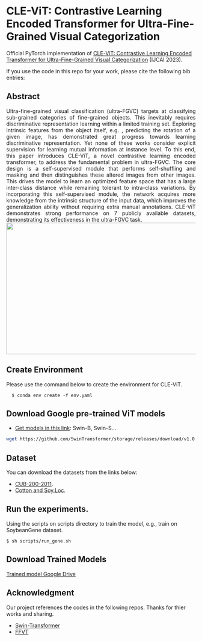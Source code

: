 # CLE-ViT: Contrastive Learning Encoded Transformer for Ultra-Fine-Grained Visual Categorization

Official PyTorch implementation of [CLE-ViT: Contrastive Learning Encoded Transformer for Ultra-Fine-Grained
Visual Categorization](https) (IJCAI 2023). 

If you use the code in this repo for your work, please cite the following bib entries:

<!--     @article{wang2021feature,
      title={Feature Fusion Vision Transformer for Fine-Grained Visual Categorization},
      author={Wang, Jun and Yu, Xiaohan and Gao, Yongsheng},
      journal={British Machine Vision Conference},
      year={2021}
    } -->


## Abstract
<div style="text-align:justify"> Ultra-fine-grained visual classification (ultra-FGVC) targets at classifying sub-grained categories of fine-grained objects. This inevitably requires discriminative representation learning within a limited training set. Exploring intrinsic features from the object itself, e.g. , predicting the rotation of a given image, has demonstrated great progress towards learning discriminative representation. Yet none of these works consider explicit supervision for learning mutual information at instance level.  To this end, this paper introduces CLE-ViT, a novel contrastive learning encoded transformer, to address the fundamental problem in ultra-FGVC.  The core design is a self-supervised module that performs self-shuffling and masking and then distinguishes these altered images from other images.  This drives the model to learn an optimized feature space
that has a large inter-class distance while remaining tolerant to intra-class variations.  By incorporating this self-supervised module, the network acquires more knowledge from the intrinsic structure of the input data, which improves the generalization ability without requiring extra manual annotations. CLE-ViT demonstrates strong performance on 7 publicly available datasets, demonstrating its effectiveness in the ultra-FGVC task. </div>


<img src='figure/method.jpeg' width='1280' height='350'>


## Create Environment
Please use the command below to create the environment for CLE-ViT.

      $ conda env create -f env.yaml


## Download Google pre-trained ViT models

* [Get models in this link](https://github.com/microsoft/Swin-Transformer): Swin-B, Swin-S...
```bash
wget https://github.com/SwinTransformer/storage/releases/download/v1.0.0/swin_base_patch4_window12_384_22k.pth
```

## Dataset
You can download the datasets from the links below:

+ [CUB-200-2011](http://www.vision.caltech.edu/visipedia/CUB-200-2011.html).
+ [Cotton and Soy.Loc](https://drive.google.com/drive/folders/1UkWRepieAvEVEn3Z8n1Zx04bASvvqL7G?usp=sharing).


## Run the experiments.
Using the scripts on scripts directory to train the model, e.g., train on SoybeanGene dataset.

    $ sh scripts/run_gene.sh
    
        
            
## Download Trained Models


[Trained model Google Drive](https://drive.google.com/drive/folders/1g4ex3_P_VOOU5Up_BFdSvrFxVpRQTwc3?usp=share_link)




## Acknowledgment

Our project references the codes in the following repos. Thanks for thier works and sharing.
- [Swin-Transformer](https://github.com/microsoft/Swin-Transformer)
- [FFVT](https://github.com/Markin-Wang/FFVT)
